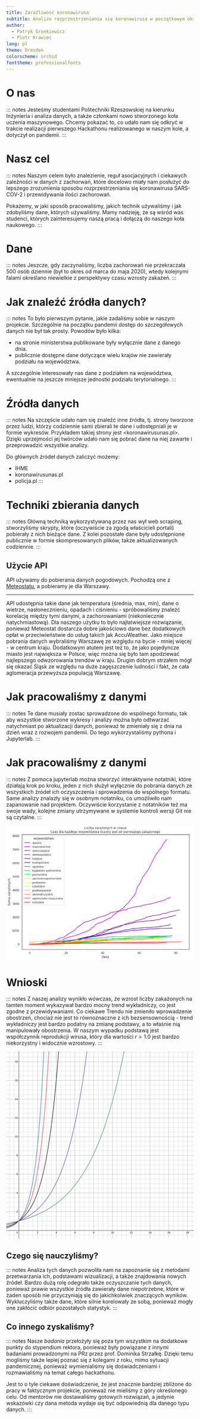 ```yaml
---
title: Zaraźliwość koronawirusa
subtitle: Analiza rozprzestrzeniania się koronawirusa w początkowym okresie pandemii
author:
  - Patryk Gronkiewicz
  - Piotr Krawiec
lang: pl
theme: Dresden
colorscheme: orchid
fonttheme: professionalfonts
---
```


# O nas

::: notes
Jesteśmy studentami Politechniki Rzeszowskiej na kierunku Inżynieria i analiza
danych, a także członkami nowo stworzonego koła uczenia maszynowego. Chcemy
pokazać to, co udało nam się odkryć w trakcie realizacji pierwszego Hackathonu
realizowanego w naszym kole, a dotyczył on pandemii.
:::

[//]: # (Dodać logo koła naukowego)

# Nasz cel

::: notes
Naszym celem było znalezienie, reguł asocjacyjnych i ciekawych zależności w
danych z zachorwań, które docelowo miały nam posłużyć do lepszego zrozumienia
sposobu rozprzestrzeniania się koronawirusa SARS-COV-2 i przewidywania ilości
zachorowań.

Pokażemy, w jaki sposób pracowaliśmy, jakich technik używaliśmy i jak zdobyliśmy
dane, których używaliśmy. Mamy nadzieję, że są wśród was studenci, których
zainteresujemy naszą pracą i dołączą do naszego koła naukowego.
:::

# Dane

::: notes
Jeszcze, gdy zaczynaliśmy, liczba zachorowań nie przekraczała 500 osób
dziennie (był to okres od marca do maja 2020), wtedy kolejnymi falami określano
niewielkie z perspektywy czasu wzrosty zakażeń. 
:::

# Jak znaleźć źródła danych?

::: notes
To było pierwszym pytanie, jakie zadaliśmy sobie w naszym projekcie. Szczególnie
na początku pandemii dostęp do szczegółowych danych nie był tak prosty. Powodów
było kilka:

- na stronie ministerstwa publikowane były wyłącznie dane z danego dnia.
- publicznie dostępne dane dotyczące wielu krajów nie zawierały podziału na
  województwa.

A szczególnie interesowały nas dane z podziałem na województwa, ewentualnie na
jeszcze mniejsze jednostki podziału terytorialnego.
:::

# Źródła danych

::: notes
Na szczęście udało nam się znaleźć inne źródła, tj. strony tworzone przez ludzi,
którzy codziennie sami zbierali te dane i udostępniali je w formie wykresów.
Przykładem takiej strony jest <koronawirusunas.pl>. Dzięki uprzejmości jej
twórców udało nam się pobrać dane na niej zawarte i przeprowadzić wszystkie
analizy.

Do głównych źródeł danych zaliczyć możemy:

- IHME
- koronawirusunas.pl
- policja.pl
:::

# Techniki zbierania danych

::: notes
Główną techniką wykorzystywaną przez nas wył web scraping, stworzyliśmy skrypty,
które (oczywiście za zgodą właścicieli portali) pobierały z nich bieżące dane. Z
kolei pozostałe dane były udostępnione publicznie w formie skompresowanych
plików, także aktualizowanych codziennie.
:::

## Użycie API

API używamy do pobierania danych pogodowych. Pochodzą one z
[Meteostatu](https://meteostat.net/en/sources), a pobieramy je dla Warszawy.

---

API udostępnia takie dane jak temperatura (średnia, max, min), dane o wietrze,
nasłonecznieniu, opadach i ciśnieniu - spróbowaliśmy znaleźć korelację między
tymi danymi, a zachorowaniami (niekoniecznie natychmiastową). Dla naszego
użytku to było najłatwiejsze rozwiązanie, ponieważ Meteostat dostarcza dobre
jakościowo dane bez dodatkowych opłat w przeciwieństwie do usług takich jak
AccuWeather. Jako miejsce pobrania danych wybraliśmy Warszawę ze względu na
bycie - mniej więcej - w centrum kraju. Dodatkowym atutem jest też to, że
jako pojedyncze miasto jest największa w Polsce, więc można się było tam
spodziewać najlepszego odwzorowania trendów w kraju. Drugim dobrym strzałem
mógł się okazać Śląsk ze względu na duże zagęszczenie ludności i fakt, że
cała aglomeracja przewyższa populacją Warszawę. 


# Jak pracowaliśmy z danymi

::: notes
Te dane musiały zostac sprowadzone do wspólnego formatu, tak aby wszystkie
stworzone wykresy i analizy można było odtwarzać natychmiast po aktualizacji
danych, ponieważ te zmieniały się z dnia na dzień wraz z rozwojem pandemii. Do
tego wykorzystaliśmy pythona i Jupyterlab.
::: 

# Jak pracowaliśmy z danymi

::: notes
Z pomoca jupyterlab można stworzyć interaktywne notatniki, które działają krok
po kroku, jeden z nich służył wyłącznie do pobrania danych ze wszystkich źródeł
ich oczyszczenia i sprowadzenia do wspólnego formatu. Same analizy znalazły się
w osobnym notatniku, co umożliwiło nam zapanowanie nad projektem. Oczywiście
korzystanie z notatników też ma swoje wady, kolejne zmiany utrzymywane w
systemie kontroli wersji Git nie są czytalne.
:::

![Wykres zarażeń województwa + Polska](img/zar.png)

# Wnioski

::: notes
Z naszej analizy wynikło wówczas, że wzrost liczby zakażonych na tamten moment
wykazywał bardzo mocny trend wykładniczy, co jest zgodne z przewidywaniami. Co
ciekawe Trendu nie zmieniło wprowadzenie obostrzeń, chociaż nie jest to
równoznaczne z ich bezsensownością - trend wykładniczy jest bardzo podatny na
zmianę podstawy, a to właśnie nią manipulowały obostrzenia. W naszym wypadku
podstawą jest współczynnik reprodukcji wirusa, który dla wartości $r>1.0$ jest
bardzo niekorzystny i widocznie wzrostowy.
:::

![Wykres $a^x$ dla $a=1.3,1.5,2,2.5,3$](img/exp.png)

## Czego się nauczyliśmy?

::: notes
Analiza tych danych pozwoliła nam na zapoznanie się z metodami przetwarzania ich,
podstawami wizualizacji, a także znajdowania nowych źródeł. Bardzo dużą rolę
odegrało także oczyszczanie tych danych, ponieważ prawie wszystkie źródła
zawierały dane niepotrzebne, które w żaden sposób nie przyczyniają się do
jakichkolwiek znaczących wyników. Wykluczyliśmy także dane, które silnie
korelowały ze sobą, ponieważ mogły one zakłócić odbiór pozostałych statystyk.
:::

## Co innego zyskaliśmy?

::: notes
Nasze _badania_ przełożyły się poza tym wszystkim na dodatkowe punkty do
stypendium rektora, ponieważ były powiązane z innymi badaniami prowadzonymi na
PRz przez prof. Dominika Strzałkę. Dzięki temu mogliśmy także lepiej poznać się
z kolegami z roku, mimo sytuacji pandemicznej, ponieważ wymienialiśmy się
doświadczeniami i rozmawialiśmy na temat całego hackathonu.

Jest to o tyle ciekawe doświadczenie, że jest znacznie bardziej zbliżone do pracy
w faktycznym projekcie, ponieważ nie mieliśmy z góry określonego celu. Od
mentorów nie dostawaliśmy gotowych rozwiązań, a jedynie wskazówki czy dana metoda
wydaje się być odpowiednią dla danego typu danych.
:::

